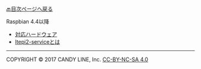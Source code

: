 [🔙目次ページへ戻る](README.md)

Raspbian 4.4以降

* [対応ハードウェア](対応ハードウェア.md)
* [ltepi2-serviceとは](ltepi2-serviceとは.md)

---
COPYRIGHT © 2017 CANDY LINE, Inc. [CC-BY-NC-SA 4.0](https://creativecommons.org/licenses/by-nc-sa/4.0/)
